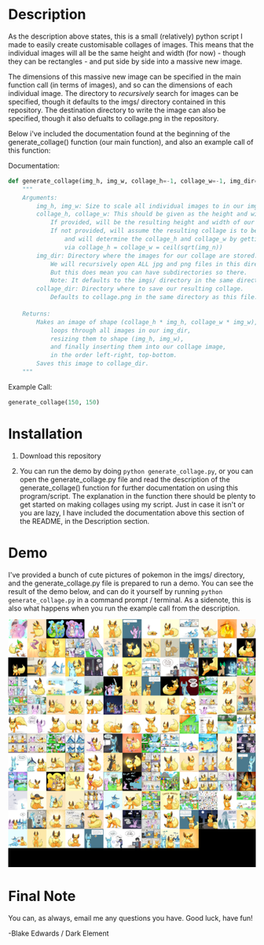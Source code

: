 # Description

As the description above states, this is a small (relatively) python script I made to easily create customisable collages of images. This means that the individual images will all be the same height and width (for now) - though they can be rectangles - and put side by side into a massive new image.

The dimensions of this massive new image can be specified in the main function call (in terms of images), and so can the dimensions of each individual image. The directory to *recursively* search for images can be specified, though it defaults to the imgs/ directory contained in this repository. The destination directory to write the image can also be specified, though it also defualts to collage.png in the repository.

Below i've included the documentation found at the beginning of the generate_collage() function (our main function), and also an example call of this function:

Documentation:
```python
def generate_collage(img_h, img_w, collage_h=-1, collage_w=-1, img_dir="imgs", collage_dir="collage.png"):
    """
    Arguments:
        img_h, img_w: Size to scale all individual images to in our img_dir, when making our collage.
        collage_h, collage_w: This should be given as the height and width in terms of number of IMAGES, not number of PIXELS.
            If provided, will be the resulting height and width of our collage, in terms of img_h and img_w.
            If not provided, will assume the resulting collage is to be a square,
                and will determine the collage_h and collage_w by getting the number of images in img_dir,
                via collage_h = collage_w = ceil(sqrt(img_n))
        img_dir: Directory where the images for our collage are stored. 
            We will recursively open ALL jpg and png files in this directory, so don't put this as your root directory.
            But this does mean you can have subdirectories so there.
            Note: It defaults to the imgs/ directory in the same directory as this file.
        collage_dir: Directory where to save our resulting collage.
            Defaults to collage.png in the same directory as this file.

    Returns:
        Makes an image of shape (collage_h * img_h, collage_w * img_w), and 
            loops through all images in our img_dir, 
            resizing them to shape (img_h, img_w),
            and finally inserting them into our collage image, 
            in the order left-right, top-bottom.
        Saves this image to collage_dir.
    """
```

Example Call:
```python
generate_collage(150, 150)
```


# Installation

1. Download this repository

2. You can run the demo by doing `python generate_collage.py`, or you can open the generate_collage.py file and read the description of the generate_collage() function for further documentation on using this program/script. The explanation in the function there should be plenty to get started on making collages using my script. Just in case it isn't or you are lazy, I have included the documentation above this section of the README, in the Description section.

# Demo

I've provided a bunch of cute pictures of pokemon in the imgs/ directory, and the generate_collage.py file is prepared to run a demo. You can see the result of the demo below, and can do it yourself by running `python generate_collage.py` in a command prompt / terminal. As a sidenote, this is also what happens when you run the example call from the description.

![Collage Demo](/collage.png)

# Final Note

You can, as always, email me any questions you have. Good luck, have fun!

-Blake Edwards / Dark Element
